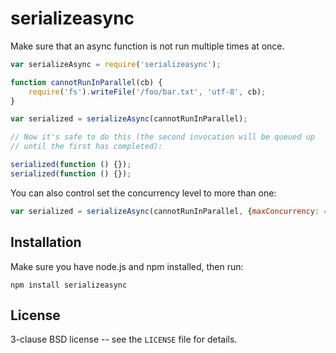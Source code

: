 serializeasync
==============

Make sure that an async function is not run multiple times at once.

```javascript
var serializeAsync = require('serializeasync');

function cannotRunInParallel(cb) {
    require('fs').writeFile('/foo/bar.txt', 'utf-8', cb);
}

var serialized = serializeAsync(cannotRunInParallel);

// Now it's safe to do this (the second invocation will be queued up
// until the first has completed):

serialized(function () {});
serialized(function () {});
```

You can also control set the concurrency level to more than one:

```javascript
var serialized = serializeAsync(cannotRunInParallel, {maxConcurrency: 4});
```

Installation
------------

Make sure you have node.js and npm installed, then run:

    npm install serializeasync

License
-------

3-clause BSD license -- see the `LICENSE` file for details.
